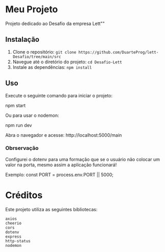# Meu Projeto

Projeto dedicado ao Desafio da empresa Lett""

## Instalação

1. Clone o repositório: `git clone https://github.com/DuarteProg/lett-Desafio/tree/main/src`
2. Navegue até o diretório do projeto: `cd Desafio-Lett`
3. Instale as dependências: `npm install`

## Uso

Execute o seguinte comando para iniciar o projeto:

npm start 

Ou para usar o nodemon:

npm run dev

Abra o navegador e acesse: http://localhost:5000/main

### Obrservação 

Configurei o dotenv para uma formação que se o usuário não colocar um valor na porta, mesmo assim a aplicação funcionará!

Exemplo: const PORT = process.env.PORT || 5000; 

# Créditos
Este projeto utiliza as seguintes bibliotecas:

    axios
    cheerio
    cors
    dotenv
    express
    http-status
    nodemon